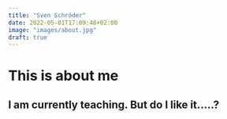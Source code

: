 ```yaml
---
title: "Sven Schröder"
date: 2022-05-01T17:09:48+02:00
image: "images/about.jpg"
draft: true
---
```


# This is about me
## I am currently teaching. But do I like it.....?